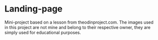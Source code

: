 # Landing-page
Mini-project based on a lesson from theodinproject.com. The images used in this project are not mine and belong to their respective owner, they are simply used for educational purposes.
